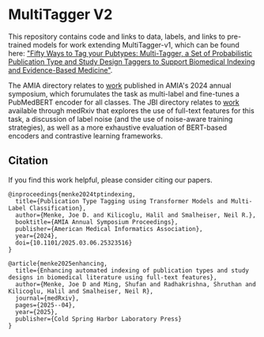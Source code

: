 # MultiTagger V2
This repository contains code and links to data, labels, and links to pre-trained models for work extending MultiTagger-v1, which can be found here: ["Fifty Ways to Tag your Pubtypes: Multi-Tagger, a Set of Probabilistic Publication Type and Study Design Taggers to Support Biomedical Indexing and Evidence-Based Medicine"](https://www.medrxiv.org/content/10.1101/2021.07.13.21260468v1).

The AMIA directory relates to [work](https://pubmed.ncbi.nlm.nih.gov/40417522/) published in AMIA's 2024 annual symposium, which forumulates the task as multi-label and fine-tunes a PubMedBERT encoder for all classes. The JBI directory relates to [work](https://www.medrxiv.org/content/10.1101/2025.04.23.25326300v2) available through medRxiv that explores the use of full-text features for this task, a discussion of label noise (and the use of noise-aware training strategies), as well as a more exhaustive evaluation of BERT-based encoders and contrastive learning frameworks.

## Citation
If you find this work helpful, please consider citing our papers.

```
@inproceedings{menke2024tptindexing,
  title={Publication Type Tagging using Transformer Models and Multi-Label Classification},
  author={Menke, Joe D. and Kilicoglu, Halil and Smalheiser, Neil R.},
  booktitle={AMIA Annual Symposium Proceedings},
  publisher={American Medical Informatics Association},
  year={2024},
  doi={10.1101/2025.03.06.25323516}
}
```
```
@article{menke2025enhancing,
  title={Enhancing automated indexing of publication types and study designs in biomedical literature using full-text features},
  author={Menke, Joe D and Ming, Shufan and Radhakrishna, Shruthan and Kilicoglu, Halil and Smalheiser, Neil R},
  journal={medRxiv},
  pages={2025--04},
  year={2025},
  publisher={Cold Spring Harbor Laboratory Press}
}
```
